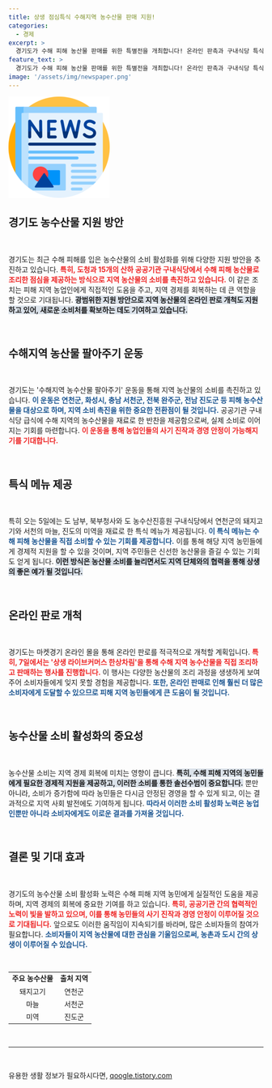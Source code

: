 ```yaml
---
title: 상생 점심특식 수해지역 농수산물 판매 지원!
categories:
  - 경제
excerpt: >
  경기도가 수해 피해 농산물 판매를 위한 특별전을 개최합니다! 온라인 판촉과 구내식당 특식으로 농업인 지원에 나서며, 소중한 지역 농산물을 만나보세요. 클릭하고 자세한 내용을 확인하세요!
feature_text: >
  경기도가 수해 피해 농산물 판매를 위한 특별전을 개최합니다! 온라인 판촉과 구내식당 특식으로 농업인 지원에 나서며, 소중한 지역 농산물을 만나보세요. 클릭하고 자세한 내용을 확인하세요!
image: '/assets/img/newspaper.png'
---
```


<p><img src="/assets/img/newspaper.png" alt="kimp 속보" /></p>

<h2 data-ke-size="size26">경기도 농수산물 지원 방안</h2>

<p data-ke-size="size16">&nbsp;</p>

<p>경기도는 최근 수해 피해를 입은 농수산물의 소비 활성화를 위해 다양한 지원 방안을 추진하고 있습니다. <b><span style="color: #ee2323;">특히, 도청과 15개의 산하 공공기관 구내식당에서 수해 피해 농산물로 조리한 점심을 제공하는 방식으로 지역 농산물의 소비를 촉진하고 있습니다.</span></b> 이 같은 조치는 피해 지역 농업인에게 직접적인 도움을 주고, 지역 경제를 회복하는 데 큰 역할을 할 것으로 기대됩니다. <b><span style="background-color: #21538527;">광범위한 지원 방안으로 지역 농산물의 온라인 판로 개척도 지원하고 있어, 새로운 소비처를 확보하는 데도 기여하고 있습니다.</span></b></p>

<p data-ke-size="size16">&nbsp;</p>

<h2 data-ke-size="size26">수해지역 농산물 팔아주기 운동</h2>

<p data-ke-size="size16">&nbsp;</p>

<p>경기도는 '수해지역 농수산물 팔아주기' 운동을 통해 지역 농산물의 소비를 촉진하고 있습니다. <b><span style="color: #1a5490;">이 운동은 연천군, 화성시, 충남 서천군, 전북 완주군, 전남 진도군 등 피해 농수산물을 대상으로 하며, 지역 소비 촉진을 위한 중요한 전환점이 될 것입니다.</span></b> 공공기관 구내식당 급식에 수해 지역의 농수산물을 재료로 한 반찬을 제공함으로써, 실제 소비로 이어지는 기회를 마련합니다. <b><span style="color: #ee2323;">이 운동을 통해 농업인들의 사기 진작과 경영 안정이 가능해지기를 기대합니다.</span></b></p>

<p data-ke-size="size16">&nbsp;</p>

<h2 data-ke-size="size26">특식 메뉴 제공</h2>

<p data-ke-size="size16">&nbsp;</p>

<p>특히 오는 5일에는 도 남부, 북부청사와 도 농수산진흥원 구내식당에서 연천군의 돼지고기와 서천의 마늘, 진도의 미역을 재료로 한 특식 메뉴가 제공됩니다. <b><span style="color: #1a5490;">이 특식 메뉴는 수해 피해 농산물을 직접 소비할 수 있는 기회를 제공합니다.</span></b> 이를 통해 해당 지역 농민들에게 경제적 지원을 할 수 있을 것이며, 지역 주민들은 신선한 농산물을 즐길 수 있는 기회도 얻게 됩니다. <b><span style="background-color: #21538527;">이런 방식은 농산물 소비를 늘리면서도 지역 단체와의 협력을 통해 상생의 좋은 예가 될 것입니다.</span></b></p>

<p data-ke-size="size16">&nbsp;</p>

<h2 data-ke-size="size26">온라인 판로 개척</h2>

<p data-ke-size="size16">&nbsp;</p>

<p>경기도는 마켓경기 온라인 몰을 통해 온라인 판로를 적극적으로 개척할 계획입니다. <b><span style="color: #ee2323;">특히, 7일에서는 '상생 라이브커머스 한상차림'을 통해 수해 지역 농수산물을 직접 조리하고 판매하는 행사를 진행합니다.</span></b> 이 행사는 다양한 농산물의 조리 과정을 생생하게 보여주어 소비자들에게 잊지 못할 경험을 제공합니다. <b><span style="color: #1a5490;">또한, 온라인 판매로 인해 훨씬 더 많은 소비자에게 도달할 수 있으므로 피해 지역 농민들에게 큰 도움이 될 것입니다.</span></b></p>

<p data-ke-size="size16">&nbsp;</p>

<h2 data-ke-size="size26">농수산물 소비 활성화의 중요성</h2>

<p data-ke-size="size16">&nbsp;</p>

<p>농수산물 소비는 지역 경제 회복에 미치는 영향이 큽니다. <b><span style="background-color: #21538527;">특히, 수해 피해 지역의 농민들에게 필요한 경제적 지원을 제공하고, 이러한 소비를 통한 솔선수범이 중요합니다.</span></b> 뿐만 아니라, 소비가 증가함에 따라 농민들은 다시금 안정된 경영을 할 수 있게 되고, 이는 결과적으로 지역 사회 발전에도 기여하게 됩니다. <b><span style="color: #1a5490;">따라서 이러한 소비 활성화 노력은 농업인뿐만 아니라 소비자에게도 이로운 결과를 가져올 것입니다.</span></b></p>

<p data-ke-size="size16">&nbsp;</p>

<h2 data-ke-size="size26">결론 및 기대 효과</h2>

<p data-ke-size="size16">&nbsp;</p>

<p>경기도의 농수산물 소비 활성화 노력은 수해 피해 지역 농민에게 실질적인 도움을 제공하며, 지역 경제의 회복에 중요한 기여를 하고 있습니다. <b><span style="color: #ee2323;">특히, 공공기관 간의 협력적인 노력이 빛을 발하고 있으며, 이를 통해 농민들의 사기 진작과 경영 안정이 이루어질 것으로 기대됩니다.</span></b> 앞으로도 이러한 움직임이 지속되기를 바라며, 많은 소비자들의 참여가 필요합니다. <b><span style="color: #1a5490;">소비자들이 지역 농산물에 대한 관심을 기울임으로써, 농촌과 도시 간의 상생이 이루어질 수 있습니다.</span></b></p>

<p data-ke-size="size16">&nbsp;</p>

<table style="width: 100%; border-collapse: collapse;">
<tr>
<td style="text-align: center; height: 17px;"><b>주요 농수산물</b></td>
<td style="text-align: center; height: 17px;"><b>출처 지역</b></td>
<tr>
<td style="text-align: center; height: 17px;">돼지고기</td>
<td style="text-align: center; height: 17px;">연천군</td>
</tr>
<tr>
<td style="text-align: center; height: 17px;">마늘</td>
<td style="text-align: center; height: 17px;">서천군</td>
</tr>
<tr>
<td style="text-align: center; height: 17px;">미역</td>
<td style="text-align: center; height: 17px;">진도군</td>
</tr>
</table>

<p data-ke-size="size16">&nbsp;</p>

<hr/>

<p data-ke-size="size16">&nbsp;</p>
유용한 생활 정보가 필요하시다면, <a href="https://qoogle.tistory.com" rel="dofollow">qoogle.tistory.com</a>


